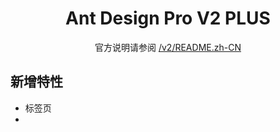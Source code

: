 <h1 align="center">Ant Design Pro V2 PLUS</h1>

<div align="center">

官方说明请参阅 [/v2/README.zh-CN](https://github.com/ant-design/ant-design-pro/blob/v2/README.zh-CN.md)

</div>

## 新增特性

* 标签页
* 